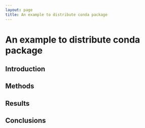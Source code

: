 ```yaml
---
layout: page
title: An example to distribute conda package
---
```

# An example to distribute conda package
## Introduction

## Methods

## Results

## Conclusions 